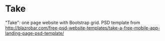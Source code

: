 # Take
"Take": one page website with Bootstrap grid. PSD template from http://blazrobar.com/free-psd-website-templates/take-a-free-mobile-app-landing-page-psd-template/

